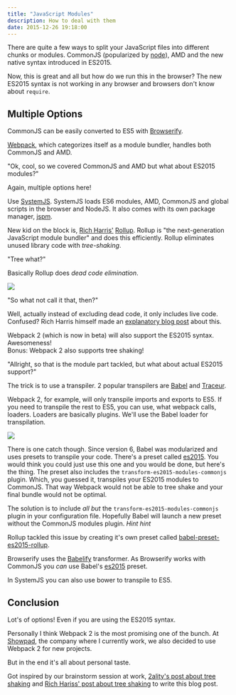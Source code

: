 ```yaml
---
title: "JavaScript Modules"
description: How to deal with them
date: 2015-12-26 19:18:00
---
```


There are quite a few ways to split your JavaScript files into different chunks or modules.
CommonJS (popularized by [node](https://nodejs.org)), AMD and the new native syntax introduced in ES2015.

Now, this is great and all but how do we run this in the browser? The new ES2015 syntax is not working in any browser and browsers don't know about `require`.

## Multiple Options

CommonJS can be easily converted to ES5 with [Browserify](http://browserify.org/).

[Webpack](http://webpack.github.io/), which categorizes itself as a module bundler, handles both CommonJS and AMD.

"Ok, cool, so we covered CommonJS and AMD but what about ES2015 modules?"

Again, multiple options here!

Use [SystemJS](https://github.com/systemjs/systemjs). SystemJS loads ES6 modules, AMD, CommonJS and global scripts in the browser and NodeJS.
It also comes with its own package manager, [jspm](http://jspm.io/).

New kid on the block is, [Rich Harris'](https://github.com/Rich-Harris) [Rollup](http://rollupjs.org). Rollup is "the next-generation JavaScript module bundler" and does this efficiently. Rollup eliminates unused library code with *tree-shaking*.

"Tree what?"

Basically Rollup does *dead code elimination*.

<img class="x2 center" src="{{ site.baseurl }}assets/images/tree.png" />

"So what not call it that, then?"

Well, actually instead of excluding dead code, it only includes live code. Confused? Rich Harris himself made an [explanatory blog post](https://medium.com/@Rich_Harris/tree-shaking-versus-dead-code-elimination-d3765df85c80) about this.

Webpack 2 (which is now in beta) will also support the ES2015 syntax. Awesomeness!    
Bonus: Webpack 2 also supports tree shaking!

"Allright, so that is the module part tackled, but what about actual ES2015 support?"

The trick is to use a transpiler. 2 popular transpilers are [Babel](http://babeljs.io) and [Traceur](https://github.com/google/traceur-compiler).

Webpack 2, for example, will only transpile imports and exports to ES5. If you need to transpile the rest to ES5, you can use, what webpack calls, loaders. Loaders are basically plugins.
We'll use the Babel loader for transpilation.

<img class="x2 center" src="//babeljs.io/images/featurettes/blueprint.png">

There is one catch though. Since version 6, Babel was modularized and uses presets to transpile your code.
There's a preset called [es2015](http://babeljs.io/docs/plugins/preset-es2015/). You would think you could just use this one and you would be done, but here's the thing. The preset also includes the `transform-es2015-modules-commonjs` plugin. Which, you guessed it, transpiles your ES2015 modules to CommonJS.
That way Webpack would not be able to tree shake and your final bundle would not be optimal.

The solution is to include *all but* the `transform-es2015-modules-commonjs` plugin in your configuration file.
Hopefully Babel will launch a new preset without the CommonJS modules plugin. *Hint hint*

Rollup tackled this issue by creating it's own preset called [babel-preset-es2015-rollup](https://github.com/rollup/babel-preset-es2015-rollup).

Browserify uses the [Babelify](https://github.com/babel/babelify) transformer. As Browserify works with CommonJS you *can* use Babel's [es2015](http://babeljs.io/docs/plugins/preset-es2015/) preset.

In SystemJS you can also use bower to transpile to ES5.

## Conclusion
Lot's of options! Even if you are using the ES2015 syntax.

Personally I think Webpack 2 is the most promising one of the bunch. At [Showpad](http://www.showpad.com), the company where I currently work, we also decided to use Webpack 2 for new projects.

But in the end it's all about personal taste.

Got inspired by our brainstorm session at work, [2ality's post about tree shaking](http://www.2ality.com/2015/12/webpack-tree-shaking.html) and [Rich Hariss' post about tree shaking](https://medium.com/@Rich_Harris/tree-shaking-versus-dead-code-elimination-d3765df85c80) to write this blog post.
